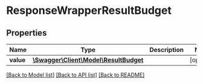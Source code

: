 # ResponseWrapperResultBudget

## Properties
Name | Type | Description | Notes
------------ | ------------- | ------------- | -------------
**value** | [**\Swagger\Client\Model\ResultBudget**](ResultBudget.md) |  | [optional] 

[[Back to Model list]](../README.md#documentation-for-models) [[Back to API list]](../README.md#documentation-for-api-endpoints) [[Back to README]](../README.md)


